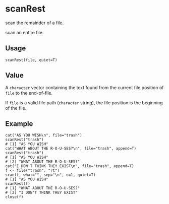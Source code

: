 scanRest
========

scan the remainder of a file.

scan an entire file.

Usage
-----

    scanRest(file, quiet=T)

Value
-----

A `character` vector containing the text found from the current file position of `file` to the end-of-file.

If `file` is a valid file path (`character` string), the file position is the beginning of the file.


Example
-------

    cat("AS YOU WISH\n", file="trash")
    scanRest("trash")
    # [1] "AS YOU WISH"
    cat("WHAT ABOUT THE R-O-U-SES?\n", file="trash", append=T)
    scanRest("trash")
    # [1] "AS YOU WISH"
    # [2] "WHAT ABOUT THE R-O-U-SES?"
    cat("I DON'T THINK THEY EXIST\n", file="trash", append=T)
    f <- file("trash", "rt")
    scan(f, what="", sep="\n", n=1, quiet=T)
    # [1] "AS YOU WISH"
    scanRest(f)
    # [1] "WHAT ABOUT THE R-O-U-SES?"
    # [2] "I DON'T THINK THEY EXIST" 
    close(f)
